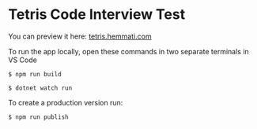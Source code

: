 # Tetris Code Interview Test


You can preview it here: [tetris.hemmati.com](http://tetris.hemmati.com)


To run the app locally, open these commands in two separate terminals in VS Code
    
    $ npm run build
    
    $ dotnet watch run


To create a production version run:

    $ npm run publish

